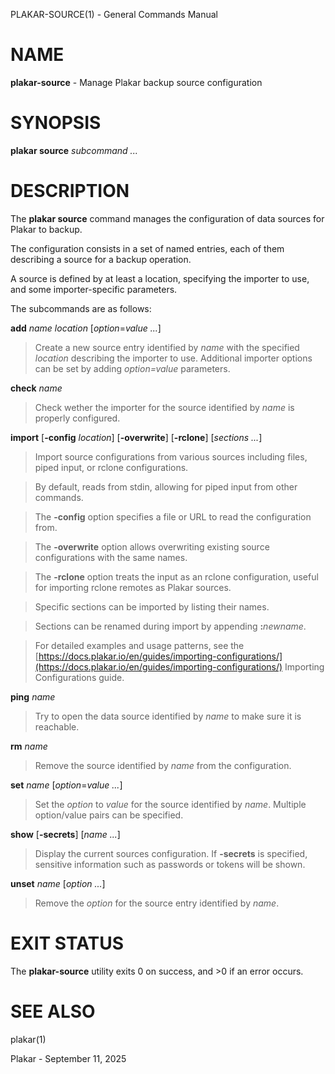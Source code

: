 PLAKAR-SOURCE(1) - General Commands Manual

# NAME

**plakar-source** - Manage Plakar backup source configuration

# SYNOPSIS

**plakar&nbsp;source**
*subcommand&nbsp;...*

# DESCRIPTION

The
**plakar source**
command manages the configuration of data sources for Plakar to backup.

The configuration consists in a set of named entries, each of them
describing a source for a backup operation.

A source is defined by at least a location, specifying the importer
to use, and some importer-specific parameters.

The subcommands are as follows:

**add** *name* *location* \[*option*=*value ...*]

> Create a new source entry identified by
> *name*
> with the specified
> *location*
> describing the importer to use.
> Additional importer options can be set by adding
> *option=value*
> parameters.

**check** *name*

> Check wether the importer for the source identified by
> *name*
> is properly configured.

**import**
\[**-config** *location*]
\[**-overwrite**]
\[**-rclone**]
\[*sections ...*]

> Import source configurations from various sources including files,
> piped input, or rclone configurations.

> By default, reads from stdin, allowing for piped input from other commands.

> The
> **-config**
> option specifies a file or URL to read the configuration from.

> The
> **-overwrite**
> option allows overwriting existing source configurations with
> the same names.

> The
> **-rclone**
> option treats the input as an rclone configuration, useful for
> importing rclone remotes as Plakar sources.

> Specific sections can be imported by listing their names.

> Sections can be renamed during import by appending
> **:**&zwnj;*newname*.

> For detailed examples and usage patterns, see the
> [https://docs.plakar.io/en/guides/importing-configurations/](https://docs.plakar.io/en/guides/importing-configurations/)
> Importing Configurations
> guide.

**ping** *name*

> Try to open the data source identified by
> *name*
> to make sure it is reachable.

**rm** *name*

> Remove the source identified by
> *name*
> from the configuration.

**set** *name* \[*option*=*value ...*]

> Set the
> *option*
> to
> *value*
> for the source identified by
> *name*.
> Multiple option/value pairs can be specified.

**show** \[**-secrets**] \[*name ...*]

> Display the current sources configuration.
> If
> **-secrets**
> is specified, sensitive information such as passwords or tokens will be shown.

**unset** *name* \[*option ...*]

> Remove the
> *option*
> for the source entry identified by
> *name*.

# EXIT STATUS

The **plakar-source** utility exits&#160;0 on success, and&#160;&gt;0 if an error occurs.

# SEE ALSO

plakar(1)

Plakar - September 11, 2025
